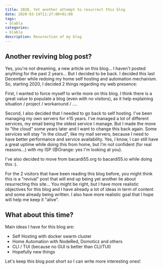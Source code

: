 ```yaml
---
title: 2020, Yet another attempt to resurrect this blog
date: 2020-03-14T11:27:00+01:00
tags:
- blabla
categories:
- blabla
description: Resurection of my blog
---
```



## Another reviving blog post?

Yes, you're not dreaming, a new article on this blog… I haven't posted anything for the past 2 years… But I decided to be back. I decided this last December while redoing my home self hosting and automation mechanism. So, starting 2020, I decided 2 things regarding my web presence:

First, I wanted to force myself to write more on this blog. I think there is a great value to populate a blog (even with no visitors), as it help explaining situation / project / workaround / ….

Second, I also decided that I needed to go back to self hosting. I've been managing my own servers for ±15 years. I've managed a lot of different services, my email being the oldest service I manage. But I made the move to "the cloud" some years later and I want to change this back again. Some services will stay "in the cloud", like my mail servers, because I need to have better performance and service availability. Yes, I know, I can still have a great uptime while doing this from home, but I'm not confident (for real reasons…) with my ISP (@Orange: yes I'm looking at you).

I've also decided to move from bacardi55.org to bacardi55.io while doing this :).

For the 2 visitors that have been reading this blog before, you might think this is a "revival" post that will end up being yet another lie about resurrecting this site… You might be right, but I have more realistic objectives for this blog and I have already a lot of ideas in term of content and some already being written. I also have more realistic goal that I hope will help me keep it "alive".

## What about this time?

Main ideas I have for this blog are:

  - Self Hosting with docker swarm cluster
  - Home Automation with NodeRed, Domoticz and others
  - CLI / TUI (because no GUI is better than CLI/TUI)
  - Hopefully new things


Let's keep this blog post short so I can write more interesting ones!
